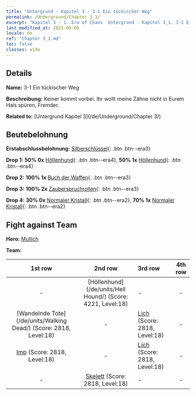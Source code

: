 ```yaml
---
title: "Untergrund - Kapitel 3 - 3-1 Ein tückischer Weg"
permalink: /Underground/Chapter 3_1/
excerpt: "Kapitel 3 - 1. Era of Chaos  Untergrund - Kapitel 3_1. 3-1 Ein tückischer Weg"
last_modified_at: 2021-05-05
locale: de
ref: "Chapter 3_1.md"
toc: false
classes: wide
---
```


## Details

 **Name:** 3-1 Ein tückischer Weg

 **Beschreibung:** Keiner kommt vorbei. Ihr wollt meine Zähne nicht in Eurem Hals spüren, Fremder.

 **Related to:** [Untergrund Kapitel 3](/de/Underground/Chapter 3/)

## Beutebelohnung

 **Erstabschlussbelohnung:** [Silberschlüssel](/ItemsDE/con_693/){: .btn .btn--era3}

 **Drop 1:** **50% 0x** [Höllenhund](/ItemsDE/unt_228/){: .btn .btn--era4}, **50% 1x** [Höllenhund](/ItemsDE/unt_228/){: .btn .btn--era4}

 **Drop 2:** **100% 1x** [Buch der Waffen](/ItemsDE/mat_18/){: .btn .btn--era3}

 **Drop 3:** **100% 2x** [Zauberspruchrollen](/ItemsDE/con_694/){: .btn .btn--era3}

 **Drop 4:** **30% 0x** [Normaler Kristall](/ItemsDE/mat_11/){: .btn .btn--era2}, **70% 1x** [Normaler Kristall](/ItemsDE/mat_11/){: .btn .btn--era2}


## Fight against Team
 **Hero:** [Mullich](/de/heroes/Mullich/)

 **Team:**


  | 1st row | 2nd row | 3rd row | 4th row |
  |:----:|:----:|:----|:----:|
  | - | [Höllenhund](/de/units/Hell Hound/) (Score: 4221, Level:18)  | - | - |
  | [Wandelnde Tote](/de/units/Walking Dead/) (Score: 2818, Level:18)  | - | [Lich](/de/units/Lich/) (Score: 2818, Level:18)  | - |
  | [Imp](/de/units/Imp/) (Score: 2818, Level:18)  | - | [Lich](/de/units/Lich/) (Score: 2818, Level:18)  | - |
  | - | [Skelett](/de/units/Skeleton/) (Score: 2818, Level:18)  | - | - |


